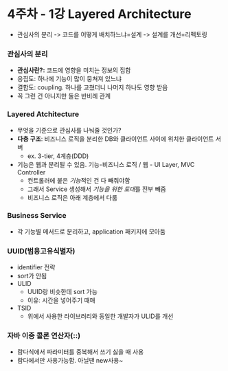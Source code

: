 # 4주차 - 1강 Layered Architecture

* 관심사의 분리 -> 코드를 어떻게 배치하느냐=설계 -> 설계를 개선=리펙토링

### 관심사의 분리
* __관심사란?:__ 코드에 영향을 미치는 정보의 집합
* 응집도: 하나에 기능이 많이 뭉쳐져 있느냐
* 결합도: coupling. 하나를 고쳤더니 나머지 하나도 영향 받음
* 꼭 그런 건 아니지만 둘은 반비례 관계
  
### Layered Atchitecture
* 무엇을 기준으로 관심사를 나눠줄 것인가?
* __다층 구조__: 비즈니스 로직을 분리한 DB와 클라이언트 사이에 위치한 클라이언트 서버
  * ex. 3-tier, 4계층(DDD)
* 기능은 웹과 분리될 수 있음. 기능-비즈니스 로직 / 웹 - UI Layer, MVC Controller
  * 컨트롤러에 붙은 *기능*적인 건 다 빼줘야함 
  * 그래서 Service 생성해서 *기능을 위한 토대*를 전부 빼줌
  * 비즈니스 로직은 아래 계층에서 다룸


### Business Service
* 각 기능별 메서드로 분리하고, application 패키지에 모아둠

### UUID(범용고유식별자)
* identifier 전략
* sort가 안됨
* ULID
  * UUID랑 비슷한데 sort 가능
  * 이유: 시간을 넣어주기 때매
* TSID
  * 위에서 사용한 라이브러리와 동일한 개발자가 ULID를 개선


### 자바 이중 콜론 연산자(::)
* 람다식에서 파라미터를 중복해서 쓰기 싫을 때 사용
* 람다에서만 사용가능함. 아닐땐 new사용~
